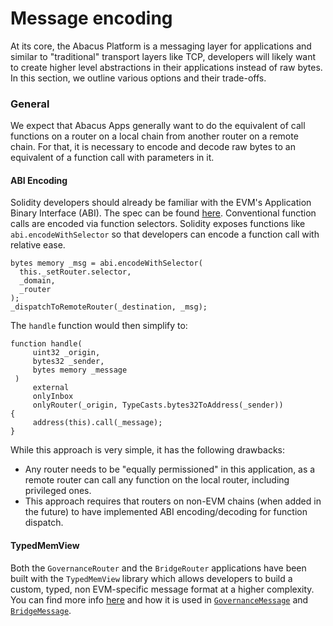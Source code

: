 # Message encoding

At its core, the Abacus Platform is a messaging layer for applications and similar to "traditional" transport layers like TCP, developers will likely want to create higher level abstractions in their applications instead of raw bytes. In this section, we outline various options and their trade-offs.

### General

We expect that Abacus Apps generally want to do the equivalent of call functions on a router on a local chain from another router on a remote chain. For that, it is necessary to encode and decode raw bytes to an equivalent of a function call with parameters in it.

#### ABI Encoding

Solidity developers should already be familiar with the EVM's Application Binary Interface (ABI). The spec can be found [here](https://docs.soliditylang.org/en/v0.8.11/abi-spec.html). Conventional function calls are encoded via function selectors. Solidity exposes functions like `abi.encodeWithSelector` so that developers can encode a function call with relative ease.

```solidity
bytes memory _msg = abi.encodeWithSelector(
  this._setRouter.selector,
  _domain,
  _router
);
_dispatchToRemoteRouter(_destination, _msg);
```

The `handle` function would then simplify to:

```solidity
function handle(
     uint32 _origin,
     bytes32 _sender,
     bytes memory _message
 )
     external
     onlyInbox
     onlyRouter(_origin, TypeCasts.bytes32ToAddress(_sender))
{
     address(this).call(_message);
}
```

While this approach is very simple, it has the following drawbacks:

* Any router needs to be "equally permissioned" in this application, as a remote router can call any function on the local router, including privileged ones.
* This approach requires that routers on non-EVM chains (when added in the future) to have implemented ABI encoding/decoding for function dispatch.

#### TypedMemView

Both the `GovernanceRouter` and the `BridgeRouter` applications have been built with the `TypedMemView` library which allows developers to build a custom, typed, non EVM-specific message format at a higher complexity. You can find more info [here](https://github.com/summa-tx/memview-sol) and how it is used in [`GovernanceMessage`](https://github.com/abacus-network/abacus-monorepo/blob/main/solidity/apps/contracts/governance/GovernanceMessage.sol) and [`BridgeMessage`](https://github.com/abacus-network/abacus-monorepo/blob/main/solidity/apps/contracts/bridge/BridgeMessage.sol).
